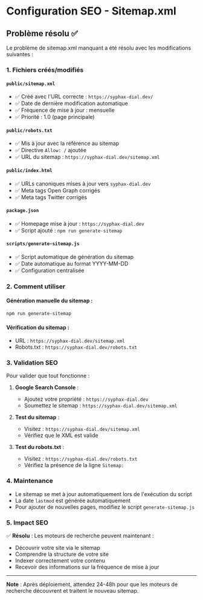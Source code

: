 # Configuration SEO - Sitemap.xml

## Problème résolu ✅

Le problème de sitemap.xml manquant a été résolu avec les modifications suivantes :

### 1. Fichiers créés/modifiés

#### `public/sitemap.xml`
- ✅ Créé avec l'URL correcte : `https://syphax-dial.dev/`
- ✅ Date de dernière modification automatique
- ✅ Fréquence de mise à jour : mensuelle
- ✅ Priorité : 1.0 (page principale)

#### `public/robots.txt`
- ✅ Mis à jour avec la référence au sitemap
- ✅ Directive `Allow: /` ajoutée
- ✅ URL du sitemap : `https://syphax-dial.dev/sitemap.xml`

#### `public/index.html`
- ✅ URLs canoniques mises à jour vers `syphax-dial.dev`
- ✅ Meta tags Open Graph corrigés
- ✅ Meta tags Twitter corrigés

#### `package.json`
- ✅ Homepage mise à jour : `https://syphax-dial.dev`
- ✅ Script ajouté : `npm run generate-sitemap`

#### `scripts/generate-sitemap.js`
- ✅ Script automatique de génération du sitemap
- ✅ Date automatique au format YYYY-MM-DD
- ✅ Configuration centralisée

### 2. Comment utiliser

#### Génération manuelle du sitemap :
```bash
npm run generate-sitemap
```

#### Vérification du sitemap :
- URL : `https://syphax-dial.dev/sitemap.xml`
- Robots.txt : `https://syphax-dial.dev/robots.txt`

### 3. Validation SEO

Pour valider que tout fonctionne :

1. **Google Search Console** :
   - Ajoutez votre propriété : `https://syphax-dial.dev`
   - Soumettez le sitemap : `https://syphax-dial.dev/sitemap.xml`

2. **Test du sitemap** :
   - Visitez : `https://syphax-dial.dev/sitemap.xml`
   - Vérifiez que le XML est valide

3. **Test du robots.txt** :
   - Visitez : `https://syphax-dial.dev/robots.txt`
   - Vérifiez la présence de la ligne `Sitemap:`

### 4. Maintenance

- Le sitemap se met à jour automatiquement lors de l'exécution du script
- La date `lastmod` est générée automatiquement
- Pour ajouter de nouvelles pages, modifiez le script `generate-sitemap.js`

### 5. Impact SEO

✅ **Résolu** : Les moteurs de recherche peuvent maintenant :
- Découvrir votre site via le sitemap
- Comprendre la structure de votre site
- Indexer correctement votre contenu
- Recevoir des informations sur la fréquence de mise à jour

---

**Note** : Après déploiement, attendez 24-48h pour que les moteurs de recherche découvrent et traitent le nouveau sitemap. 